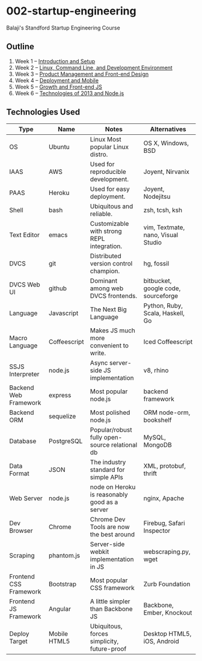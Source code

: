 # 002-startup-engineering
Balaji's Standford Startup Engineering Course

## Outline

1. Week 1 – [Introduction and Setup](W1)
2. Week 2 – [Linux, Command Line, and Development Environment](W2)
2. Week 3 – [Product Management and Front-end Design](W3)
2. Week 4 – [Deployment and Mobile](W4)
2. Week 5 – [Growth and Front-end JS](W5)
2. Week 6 – [Technologies of 2013 and Node.js](W6)

## Technologies Used

|  Type | Name  | Notes  | Alternatives  |
|---|---|---|---|
|  OS | Ubuntu  |  Linux Most popular Linux distro. | OS X, Windows, BSD  |
|IAAS | AWS | Used for reproducible development. | Joyent, Nirvanix |
|PAAS| Heroku| Used for easy deployment.| Joyent, Nodejitsu|
|Shell |bash |Ubiquitous and reliable. |zsh, tcsh, ksh|
Text Editor |emacs |Customizable with strong REPL integration.| vim, Textmate, nano, Visual Studio|
|DVCS |git |Distributed version control champion. |hg, fossil|
|DVCS Web UI| github |Dominant among web DVCS frontends. |bitbucket, google code, sourceforge|
|Language| Javascript |The Next Big Language| Python, Ruby, Scala, Haskell, Go|
|Macro Language |Coffeescript |Makes JS much more convenient to write. |Iced Coffeescript|
|SSJS Interpreter| node.js |Async server-side JS implementation| v8, rhino|
|Backend Web Framework| express |Most popular node.js| backend framework| Meteor, Derby|
|Backend ORM| sequelize | Most polished node.js | ORM node-orm, bookshelf|
|Database |PostgreSQL | Popular/robust fully open-source relational db | MySQL, MongoDB|
|Data Format| JSON | The industry standard for simple APIs | XML, protobuf, thrift|
|Web Server| node.js | node on Heroku is reasonably good as a server | nginx, Apache|
|Dev Browser| Chrome | Chrome Dev Tools are now the best around | Firebug, Safari Inspector|
|Scraping |phantom.js | Server-side webkit implementation in JS | webscraping.py, wget|
|Frontend CSS Framework | Bootstrap | Most popular CSS framework | Zurb Foundation|
|Frontend JS Framework| Angular | A little simpler than Backbone JS | Backbone, Ember, Knockout|
|Deploy Target| Mobile HTML5 | Ubiquitous, forces simplicity, future-proof |Desktop HTML5, iOS, Android|
